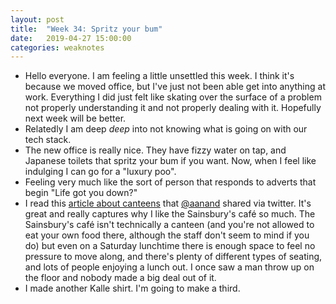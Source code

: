 ```yaml
---
layout: post
title:  "Week 34: Spritz your bum"
date:   2019-04-27 15:00:00
categories: weaknotes
---
```

* Hello everyone. I am feeling a little unsettled this week. I think it's because we moved office, but I've just not been able get into anything at work. Everything I did just felt like skating over the surface of a problem not properly understanding it and not properly dealing with it. Hopefully next week will be better.
* Relatedly I am deep _deep_ into not knowing what is going on with our tech stack.
* The new office is really nice. They have fizzy water on tap, and Japanese toilets that spritz your bum if you want. Now, when I feel like indulging I can go for a "luxury poo".
* Feeling very much like the sort of person that responds to adverts that begin "Life got you down?"
* I read this [article about canteens](https://tinyletter.com/waysofeating/letters/i-dream-of-canteens) that [@aanand](https://twitter.com/aanand) shared via twitter. It's great and really captures why I like the Sainsbury's café so much. The Sainsbury's café isn't technically a canteen (and you're not allowed to eat your own food there, although the staff don't seem to mind if you do) but even on a Saturday lunchtime there is enough space to feel no pressure to move along, and there's plenty of different types of seating, and lots of people enjoying a lunch out. I once saw a man throw up on the floor and nobody made a big deal out of it.
* I made another Kalle shirt. I'm going to make a third.
